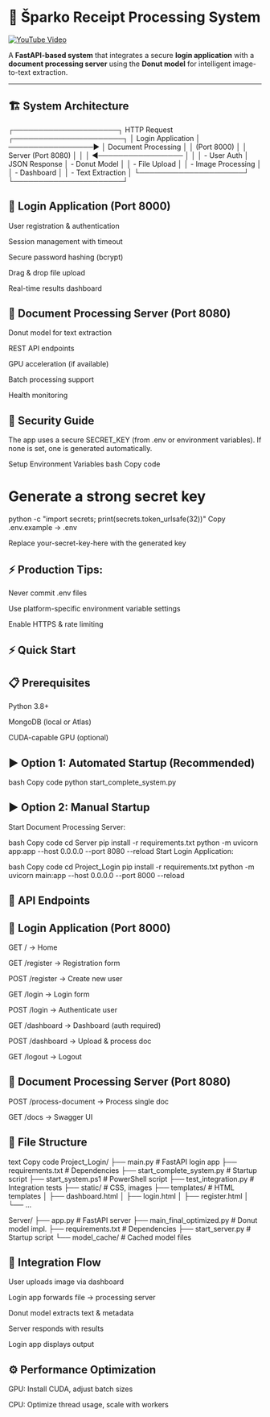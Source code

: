 # 🚀 Šparko Receipt Processing System

[![YouTube Video](https://i.ytimg.com/vi/trH_vHMMgvo/maxresdefault.jpg)](https://www.youtube.com/embed/trH_vHMMgvo?si=PV53zFyxGKhIqZkD)

A **FastAPI-based system** that integrates a secure **login application** with a **document processing server** using the **Donut model** for intelligent image-to-text extraction.  

---

## 🏗️ System Architecture

┌─────────────────────┐    HTTP Request    ┌──────────────────────┐
│   Login Application │ ─────────────────► │ Document Processing  │
│   (Port 8000)       │                    │ Server (Port 8080)   │
│                     │ ◄───────────────── │                      │
│   - User Auth       │    JSON Response   │   - Donut Model      │
│   - File Upload     │                    │   - Image Processing │
│   - Dashboard       │                    │   - Text Extraction  │
└─────────────────────┘                    └──────────────────────┘

## 🔑 Login Application (Port 8000)
User registration & authentication

Session management with timeout

Secure password hashing (bcrypt)

Drag & drop file upload

Real-time results dashboard

## 📄 Document Processing Server (Port 8080)
Donut model for text extraction

REST API endpoints

GPU acceleration (if available)

Batch processing support

Health monitoring

## 🔐 Security Guide
The app uses a secure SECRET_KEY (from .env or environment variables). If none is set, one is generated automatically.

Setup Environment Variables
bash
Copy code
# Generate a strong secret key
python -c "import secrets; print(secrets.token_urlsafe(32))"
Copy .env.example → .env

Replace your-secret-key-here with the generated key

## ⚡ Production Tips:

Never commit .env files

Use platform-specific environment variable settings

Enable HTTPS & rate limiting

## ⚡ Quick Start
## 📋 Prerequisites
Python 3.8+

MongoDB (local or Atlas)

CUDA-capable GPU (optional)

## ▶️ Option 1: Automated Startup (Recommended)
bash
Copy code
python start_complete_system.py
## ▶️ Option 2: Manual Startup
Start Document Processing Server:

bash
Copy code
cd Server
pip install -r requirements.txt
python -m uvicorn app:app --host 0.0.0.0 --port 8080 --reload
Start Login Application:

bash
Copy code
cd Project_Login
pip install -r requirements.txt
python -m uvicorn main:app --host 0.0.0.0 --port 8000 --reload
## 📡 API Endpoints
## 🔑 Login Application (Port 8000)
GET / → Home

GET /register → Registration form

POST /register → Create new user

GET /login → Login form

POST /login → Authenticate user

GET /dashboard → Dashboard (auth required)

POST /dashboard → Upload & process doc

GET /logout → Logout

## 📄 Document Processing Server (Port 8080)
POST /process-document → Process single doc

GET /docs → Swagger UI

## 📂 File Structure
text
Copy code
Project_Login/
├── main.py                     # FastAPI login app
├── requirements.txt            # Dependencies
├── start_complete_system.py    # Startup script
├── start_system.ps1            # PowerShell script
├── test_integration.py         # Integration tests
├── static/                     # CSS, images
├── templates/                  # HTML templates
│   ├── dashboard.html
│   ├── login.html
│   ├── register.html
│   └── ...

Server/
├── app.py                      # FastAPI server
├── main_final_optimized.py     # Donut model impl.
├── requirements.txt            # Dependencies
├── start_server.py             # Startup script
└── model_cache/                # Cached model files
## 🔄 Integration Flow
User uploads image via dashboard

Login app forwards file → processing server

Donut model extracts text & metadata

Server responds with results

Login app displays output

## ⚙️ Performance Optimization
GPU: Install CUDA, adjust batch sizes

CPU: Optimize thread usage, scale with workers


